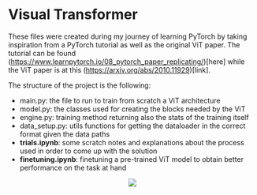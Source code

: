 # Visual Transformer

These files were created during my journey of learning PyTorch by taking inspiration from a PyTorch tutorial as well as the original ViT paper.
The tutorial can be found (https://www.learnpytorch.io/08_pytorch_paper_replicating/)[here] while the ViT paper is at this (https://arxiv.org/abs/2010.11929)[link].

The structure of the project is the following:
- main.py: the file to run to train from scratch a ViT architecture
- model.py: the classes used for creating the blocks needed by the ViT
- engine.py: training method returning also the stats of the training itself
- data_setup.py: utils functions for getting the dataloader in the correct format given the data paths
- **trials.ipynb**: some scratch notes and explanations about the process used in order to come up with the solution
- **finetuning.ipynb**: finetuning a pre-trained ViT model to obtain better performance on the task at hand

<p align='center'>
<img src="https://production-media.paperswithcode.com/methods/Screen_Shot_2021-01-26_at_9.43.31_PM_uI4jjMq.png">
</p>
